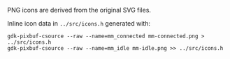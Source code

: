 PNG icons are derived from the original SVG files.

Inline icon data in `../src/icons.h` generated with:

	gdk-pixbuf-csource --raw --name=mm_connected mm-connected.png > ../src/icons.h
	gdk-pixbuf-csource --raw --name=mm_idle mm-idle.png >> ../src/icons.h

